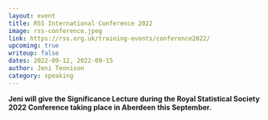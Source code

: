 ```yaml
---
layout: event
title: RSS International Conference 2022
image: rss-conference.jpeg
link: https://rss.org.uk/training-events/conference2022/
upcoming: true
writeup: false
dates: 2022-09-12, 2022-09-15
author: Jeni Tennison
category: speaking
---
```

**Jeni will give the Significance Lecture during the Royal Statistical Society 2022 Conference taking place in Aberdeen this September.**

<!--more-->
